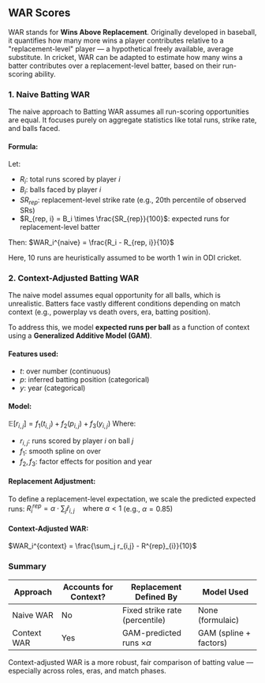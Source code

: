 ## WAR Scores 

WAR stands for **Wins Above Replacement**. Originally developed in baseball, it quantifies how many more wins a player contributes relative to a "replacement-level" player — a hypothetical freely available, average substitute. In cricket, WAR can be adapted to estimate how many wins a batter contributes over a replacement-level batter, based on their run-scoring ability.

### 1. Naive Batting WAR

The naive approach to Batting WAR assumes all run-scoring opportunities are equal. It focuses purely on aggregate statistics like total runs, strike rate, and balls faced.

#### Formula:

Let:

* $R_i$: total runs scored by player $i$
* $B_i$: balls faced by player $i$
* $SR_{rep}$: replacement-level strike rate (e.g., 20th percentile of observed SRs)
* $R_{rep, i} = B_i \times \frac{SR_{rep}}{100}$: expected runs for replacement-level batter

Then:
$WAR_i^{naive} = \frac{R_i - R_{rep, i}}{10}$

Here, 10 runs are heuristically assumed to be worth 1 win in ODI cricket.

### 2. Context-Adjusted Batting WAR

The naive model assumes equal opportunity for all balls, which is unrealistic. Batters face vastly different conditions depending on match context (e.g., powerplay vs death overs, era, batting position).

To address this, we model **expected runs per ball** as a function of context using a **Generalized Additive Model (GAM)**.

#### Features used:

* $t$: over number (continuous)
* $p$: inferred batting position (categorical)
* $y$: year (categorical)

#### Model:

$\mathbb{E}[r_{i,j}] = f_1(t_{i,j}) + f_2(p_{i,j}) + f_3(y_{i,j})$
Where:

* $r_{i,j}$: runs scored by player $i$ on ball $j$
* $f_1$: smooth spline on over
* $f_2, f_3$: factor effects for position and year

#### Replacement Adjustment:

To define a replacement-level expectation, we scale the predicted expected runs:
$R^{rep}_{i} = \alpha \cdot \sum_j \hat{r}_{i,j} \quad \text{where } \alpha < 1$
(e.g., $\alpha = 0.85$)

#### Context-Adjusted WAR:

$WAR_i^{context} = \frac{\sum_j r_{i,j} - R^{rep}_{i}}{10}$

### Summary

| Approach    | Accounts for Context? | Replacement Defined By             | Model Used             |
| ----------- | --------------------- | ---------------------------------- | ---------------------- |
| Naive WAR   | No                    | Fixed strike rate (percentile)     | None (formulaic)       |
| Context WAR | Yes                   | GAM-predicted runs $\times \alpha$ | GAM (spline + factors) |

Context-adjusted WAR is a more robust, fair comparison of batting value — especially across roles, eras, and match phases.
